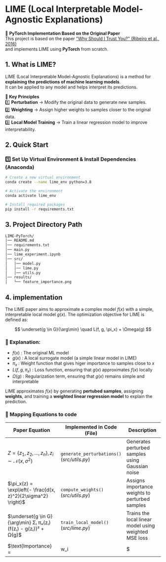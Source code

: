 # LIME (Local Interpretable Model-Agnostic Explanations)

📢 **PyTorch Implementation Based on the Original Paper**  
This project is based on the paper ["Why Should I Trust You?" (Ribeiro et al., 2016)](https://arxiv.org/abs/1602.04938)  
and implements LIME using **PyTorch** from scratch.

## 1. What is LIME?
LIME (Local Interpretable Model-Agnostic Explanations) is a method for **explaining the predictions of machine learning models**.  
It can be applied to any model and helps interpret its predictions.

**🌟 Key Principles**  
1️⃣ **Perturbation** → Modify the original data to generate new samples.  
2️⃣ **Weighting** → Assign higher weights to samples closer to the original data.  
3️⃣ **Local Model Training** → Train a linear regression model to improve interpretability.  

## 2. Quick Start
### 1️⃣ **Set Up Virtual Environment & Install Dependencies (Anaconda)**
```bash
# Create a new virtual environment
conda create --name lime_env python=3.8

# Activate the environment
conda activate lime_env

# Install required packages
pip install -r requirements.txt
```

## 3. Project Directory Path
```bash
LIME-PyTorch/
│── README.md                 
│── requirements.txt
│── main.py
│── lime_experiment.ipynb     
│── src/                      
│   │── model.py              
│   │── lime.py               
│   │── utils.py              
│── results/                  
│   └── feature_importance.png
```

## 4. implementation

The LIME paper aims to approximate a complex model $f(x)$ with a simple, interpretable local model $g(x)$.
The optimization objective for LIME is defined as:

$$
\underset{g \in G}{\arg\min} \quad L(f, g, \pi_x) + \Omega(g)
$$

### 🌟 Explanation:
- $f(x)$ : The original ML model
- $g(x)$ : A local surrogate model (a simple linear model in LIME)
- $\pi_x$ : Weight function that gives higer importance to samples close to $x$
- $L(f, g, \pi_x)$ : Loss function, ensuring that $g(x)$ approximates $f(x)$ locally
- $\Omega(g)$ : Regularization term, ensuring that $g(x)$ remains simple and interpretable

LIME approximates $f(x)$ by generating **pertubed samples**, assigning **weights**, and training a **weighted linear regression model** to explain the prediction.

### 🌟 Mapping Equations to code

| **Paper Equation** | **Implemented in Code (File)** | **Description** |
|-------------------|--------------------------------|------------------------------------|
| $Z = \{z_1, z_2, ..., z_n\}, z_i \sim \mathcal{N}(x, \sigma^2)$ | `generate_perturbations()`<br> (_src/utils.py_) | Generates perturbed samples using Gaussian noise |
| $\pi_x(z) = \exp\left(- \frac{d(x, z)^2}{2\sigma^2} \right)$ | `compute_weights()`<br> (_src/utils.py_) | Assigns importance weights to perturbed samples |
| $\underset{g \in G}{\arg\min} Σᵢ πₓ(zᵢ) (f(zᵢ) - g(zᵢ))² + Ω(g)$ | `train_local_model()`<br> (_src/lime.py_) | Trains the local linear model using weighted MSE loss |
| $\text{Importance} = |w_i|$| Extracted from `local_model.linear.weight`<br> (_src/lime.py_) | Computes feature importance based on absolute weight values |





















